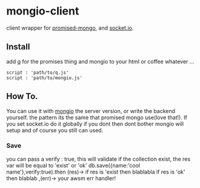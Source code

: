 # mongio-client

client wrapper for [promised-mongo](https://github.com/gordonmleigh/promised-mongo), and [socket.io](https://github.com/Automattic/socket.io).

## Install 

add [q](https://github.com/kriskowal/q) for the promises thing and mongio to your html or coffee whatever ...

	script : 'path/to/q.js'
	script : 'path/to/mongio.js'

## How To.
You can use it with [mongio](https://github.com/cjaburto/mongio) the server version, or write the backend yourself.
the pattern its the same that promised mongo use(love that!).
If you set socket.io do it globally if you dont then dont bother mongio will setup and of course you still can used.

### Save
you can pass a verify : true, this will validate if the collection exist, the res var will be equal to 'exist' or 'ok'
	db.save({name:'cool name'},verify:true).then (res)-> 
		if res is 'exist then blablabla
		if res is 'ok' then blablab
	,(err)->
		your awsm err handler!

 


